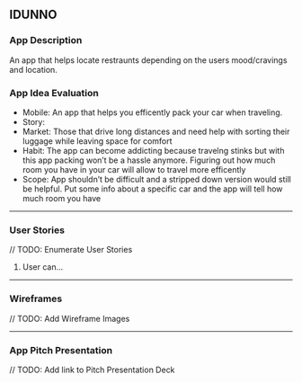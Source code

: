 ## IDUNNO

### App Description
An app that helps locate restraunts depending on the users mood/cravings and location.

### App Idea Evaluation

- Mobile: An app that helps you efficently pack your car when traveling.
- Story:
- Market: Those that drive long distances and need help with sorting their luggage while leaving space for comfort
- Habit: The app can become addicting because travelng stinks but with this app packing won’t be a hassle anymore. Figuring out how much room you have in your car will allow to travel more efficently
- Scope: App shouldn’t be difficult and a stripped down version would still be helpful. Put some info about a specific car and the app will tell how much room you have

---

### User Stories
// TODO: Enumerate User Stories
1. User can...

---

### Wireframes
// TODO: Add Wireframe Images

---

### App Pitch Presentation
// TODO: Add link to Pitch Presentation Deck
